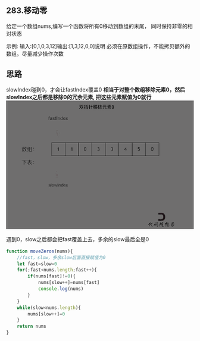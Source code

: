 ## 283.移动零

给定一个数组nums,编写一个函数将所有0移动到数组的末尾，
同时保持非零的相对状态

示例:
输入:[0,1,0,3,12]输出:[1,3,12,0,0]说明
必须在原数组操作，不能拷贝额外的数组。尽量减少操作次数


## 思路

slowIndex碰到0，才会让fastIndex覆盖0
**相当于对整个数组移除元素0，然后slowIndex之后都是移除0的冗余元素,
把这些元素赋值为0就行**
![这是图片](./283.%E7%A7%BB%E5%8A%A8%E9%9B%B6.gif)

遇到0，slow之后都会把fast覆盖上去，多余的slow最后全是0
```js
function moveZeros(nums){
    //fast，slow，多余slow后面直接赋值为0
    let fast=slow=0
    for(;fast<nums.length;fast++){
        if(nums[fast]!=0){
            nums[slow++]=nums[fast]
            console.log(nums)
        }
    }
    while(slow<nums.length){
        nums[slow++]=0
    }
    return nums
}
```